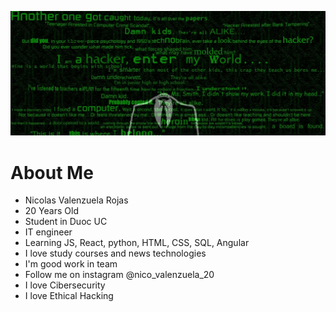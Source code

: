 ![Ethical_Hacking!](/assets/cropped-1490-590-85329.jpg "Ethical_hacking")


# About Me
- Nicolas Valenzuela Rojas
- 20 Years Old
- Student in Duoc UC
- IT engineer
- Learning JS, React, python, HTML, CSS, SQL, Angular 
- I love study courses and news technologies
- I'm good work in team 
- Follow me on instagram @nico_valenzuela_20
- I love Cibersecurity
- I love Ethical Hacking 
